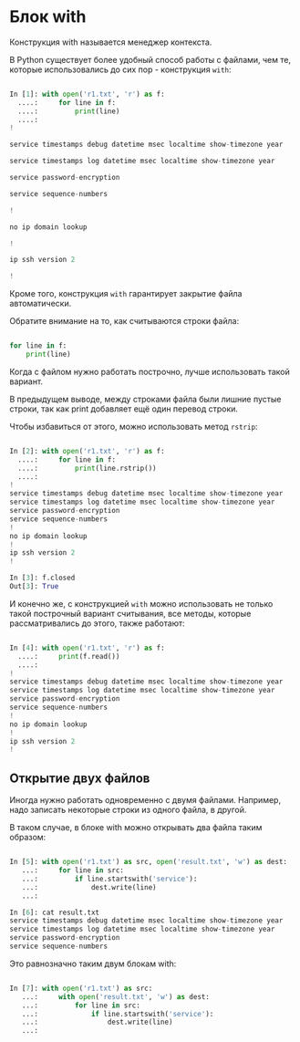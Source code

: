 # Блок with

Конструкция with называется менеджер контекста.

В Python существует более удобный способ работы с файлами, чем те,
которые использовались до сих пор - конструкция ``with``:

```python

In [1]: with open('r1.txt', 'r') as f:
  ....:     for line in f:
  ....:         print(line)
  ....:
!

service timestamps debug datetime msec localtime show-timezone year

service timestamps log datetime msec localtime show-timezone year

service password-encryption

service sequence-numbers

!

no ip domain lookup

!

ip ssh version 2

!
```

Кроме того, конструкция ``with`` гарантирует закрытие файла
автоматически.

Обратите внимание на то, как считываются строки файла:

```python

for line in f:
    print(line)
```

Когда с файлом нужно работать построчно, лучше использовать такой
вариант.

В предыдущем выводе, между строками файла были лишние пустые строки, так
как print добавляет ещё один перевод строки.

Чтобы избавиться от этого, можно использовать метод ``rstrip``:

```python

In [2]: with open('r1.txt', 'r') as f:
  ....:     for line in f:
  ....:         print(line.rstrip())
  ....:
!
service timestamps debug datetime msec localtime show-timezone year
service timestamps log datetime msec localtime show-timezone year
service password-encryption
service sequence-numbers
!
no ip domain lookup
!
ip ssh version 2
!

In [3]: f.closed
Out[3]: True
```

И конечно же, с конструкцией ``with`` можно использовать не только
такой построчный вариант считывания, все методы, которые рассматривались
до этого, также работают:

```python

In [4]: with open('r1.txt', 'r') as f:
  ....:     print(f.read())
  ....:
!
service timestamps debug datetime msec localtime show-timezone year
service timestamps log datetime msec localtime show-timezone year
service password-encryption
service sequence-numbers
!
no ip domain lookup
!
ip ssh version 2
!
```

## Открытие двух файлов

Иногда нужно работать одновременно с двумя файлами. Например, надо
записать некоторые строки из одного файла, в другой.

В таком случае, в блоке with можно открывать два файла таким образом:

```python

In [5]: with open('r1.txt') as src, open('result.txt', 'w') as dest:
   ...:     for line in src:
   ...:         if line.startswith('service'):
   ...:             dest.write(line)
   ...:

In [6]: cat result.txt
service timestamps debug datetime msec localtime show-timezone year
service timestamps log datetime msec localtime show-timezone year
service password-encryption
service sequence-numbers
```

Это равнозначно таким двум блокам with:

```python

In [7]: with open('r1.txt') as src:
   ...:     with open('result.txt', 'w') as dest:
   ...:         for line in src:
   ...:             if line.startswith('service'):
   ...:                 dest.write(line)
   ...:
```
